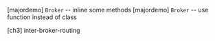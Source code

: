 [majordemo] `Broker` -- inline some methods
[majordemo] `Broker` -- use function instead of class

[ch3] inter-broker-routing

